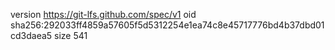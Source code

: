 version https://git-lfs.github.com/spec/v1
oid sha256:292033ff4859a57605f5d5312254e1ea74c8e45717776bd4b37dbd01cd3daea5
size 541
